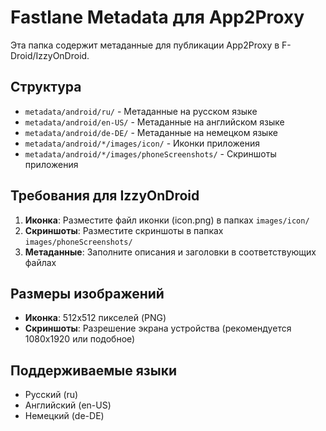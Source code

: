 # Fastlane Metadata для App2Proxy

Эта папка содержит метаданные для публикации App2Proxy в F-Droid/IzzyOnDroid.

## Структура

- `metadata/android/ru/` - Метаданные на русском языке
- `metadata/android/en-US/` - Метаданные на английском языке
- `metadata/android/de-DE/` - Метаданные на немецком языке
- `metadata/android/*/images/icon/` - Иконки приложения
- `metadata/android/*/images/phoneScreenshots/` - Скриншоты приложения

## Требования для IzzyOnDroid

1. **Иконка**: Разместите файл иконки (icon.png) в папках `images/icon/`
2. **Скриншоты**: Разместите скриншоты в папках `images/phoneScreenshots/`
3. **Метаданные**: Заполните описания и заголовки в соответствующих файлах

## Размеры изображений

- **Иконка**: 512x512 пикселей (PNG)
- **Скриншоты**: Разрешение экрана устройства (рекомендуется 1080x1920 или подобное)

## Поддерживаемые языки

- Русский (ru)
- Английский (en-US)
- Немецкий (de-DE)
